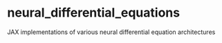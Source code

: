 # neural_differential_equations
JAX implementations of various neural differential equation architectures
